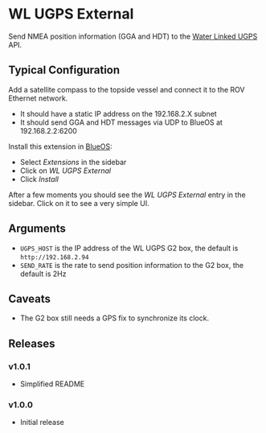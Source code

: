 # WL UGPS External 

Send NMEA position information (GGA and HDT) to the [Water Linked UGPS](https://waterlinked.com/underwater-gps-g2) API.

## Typical Configuration

Add a satellite compass to the topside vessel and connect it to the ROV Ethernet network.
* It should have a static IP address on the 192.168.2.X subnet
* It should send GGA and HDT messages via UDP to BlueOS at 192.168.2.2:6200

Install this extension in [BlueOS](https://docs.bluerobotics.com/ardusub-zola/software/onboard/BlueOS-1.1/overview/):
* Select _Extensions_ in the sidebar
* Click on _WL UGPS External_
* Click _Install_

After a few moments you should see the _WL UGPS External_ entry in the sidebar.
Click on it to see a very simple UI.

## Arguments

* `UGPS_HOST` is the IP address of the WL UGPS G2 box, the default is `http://192.168.2.94`
* `SEND_RATE` is the rate to send position information to the G2 box, the default is 2Hz

## Caveats

* The G2 box still needs a GPS fix to synchronize its clock.

## Releases

### v1.0.1

* Simplified README

### v1.0.0

* Initial release
